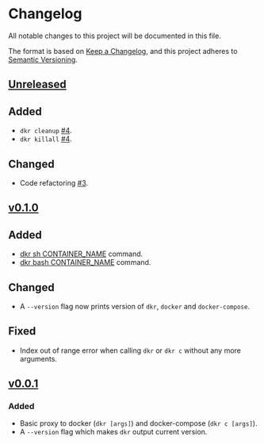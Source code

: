 # Changelog

All notable changes to this project will be documented in this file.

The format is based on [Keep a Changelog](https://keepachangelog.com/en/1.0.0/),
and this project adheres to [Semantic Versioning](https://semver.org/spec/v2.0.0.html).

## [Unreleased](https://github.com/ohdkr/dkr)
## Added
- `dkr cleanup` [#4](https://github.com/ohdkr/dkr/pull/4).
- `dkr killall` [#4](https://github.com/ohdkr/dkr/pull/4).
## Changed
- Code refactoring [#3](https://github.com/ohdkr/dkr/pull/3).

## [v0.1.0](https://github.com/ohdkr/dkr/releases/tag/v0.1.0)
## Added
- [dkr sh CONTAINER_NAME](./README.md#sh) command.
- [dkr bash CONTAINER_NAME](./README.md#bash) command.
## Changed
- A `--version` flag now prints version of `dkr`, `docker` and `docker-compose`.
## Fixed
- Index out of range error when calling `dkr` or `dkr c` without any more arguments.

## [v0.0.1](https://github.com/ohdkr/dkr/releases/tag/v0.0.1)
### Added
- Basic proxy to docker (`dkr [args]`) and docker-compose (`dkr c [args]`).
- A `--version` flag which makes `dkr` output current version.